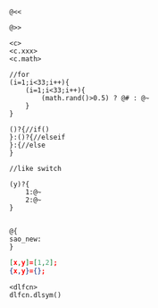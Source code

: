 ```ASM
@<<

@>>
```

```LIBC
<c>
<c.xxx>
<c.math>

//for
(i=1;i<33;i++){
	(i=1;i<33;i++){
		(math.rand()>0.5) ? @# : @~
	}
}

()?{//if()
}:()?{//elseif
}:{//else
}

//like switch

(y)?{
	1:@~
	2:@~
}

```

``` shared lib

@{
sao_new:
}

```

```JSON
[x,y]=[1,2];
{x,y}={};
```

```DL/FFI
<dlfcn>
dlfcn.dlsym()
```

